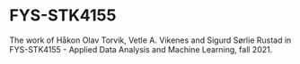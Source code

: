 # FYS-STK4155
The work of Håkon Olav Torvik, Vetle A. Vikenes and Sigurd Sørlie Rustad in FYS-STK4155 - Applied Data Analysis and Machine Learning, fall 2021.
